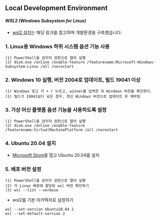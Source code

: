 ## Local Development Environment

#### ***WSL2 (Windows Subsystem for Linux)***  
* [wsl2 설치](https://docs.microsoft.com/ko-kr/windows/wsl/install-win10)는 해당 링크를 참고하며 개발환경을 구축했습니다.  

### 1. Linux용 Windows 하위 시스템 옵션 기능 사용  
~~~
(1) PowerShell을 관리자 권한으로 열어 실행  
(2) dism.exe /online /enable-feature /featurename:Microsoft-Windows-Subsystem-Linux /all /norestart  
~~~

### 2. Windows 10 실행, 버전 2004로 업데이트, 빌드 19041 이상  
~~~
(1) Windows 로고 키 + r 누르고, winver를 입력한 뒤 Windows 버전을 확인한다.  
(2) 빌드가 19041보다 낮은 경우, 최신 Windows 버전으로 업데이트 후 재부팅  
~~~

### 3. 가상 머신 플랫폼 옵션 기능을 사용하도록 설정  
~~~
(1) PowerShell을 관리자 권한으로 열어 실행  
(2) dism.exe /online /enable-feature /featurename:VirtualMachinePlatform /all /norestart  
~~~

### 4. Ubuntu 20.04 설치  
* [Microsoft Store](https://aka.ms/wslstore)를 열고 Ubuntu 20.04를 설치  
    
### 5. 배포 버전 설정  
~~~
(1) PowerShell을 관리자 권한으로 열어 실행  
(2) 각 Linux 배포에 할당된 wsl 버전 확인하기  
(3) wsl --list --verbose  
~~~

* wsl2를 기본 아키텍처로 설정하기  
~~~
wsl --set-version Ubuntu20.04 2  
wsl --set-default-version 2  
~~~
